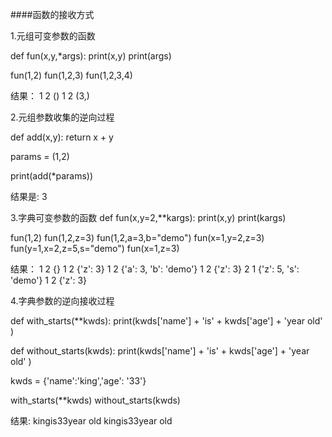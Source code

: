 ####函数的接收方式

1.元组可变参数的函数

def fun(x,y,*args):
    print(x,y)
    print(args)

fun(1,2)
fun(1,2,3)
fun(1,2,3,4)

结果：
1 2
()
1 2
(3,)


2.元组参数收集的逆向过程

def add(x,y):
	return x + y

params = (1,2)

print(add(*params))

结果是:
3




3.字典可变参数的函数
def fun(x,y=2,**kargs):
    print(x,y)
    print(kargs)

fun(1,2)
fun(1,2,z=3)
fun(1,2,a=3,b="demo")
fun(x=1,y=2,z=3)
fun(y=1,x=2,z=5,s="demo")
fun(x=1,z=3)

结果：
1 2
{}
1 2
{'z': 3}
1 2
{'a': 3, 'b': 'demo'}
1 2
{'z': 3}
2 1
{'z': 5, 's': 'demo'}
1 2
{'z': 3}


4.字典参数的逆向接收过程

def with_starts(**kwds):
	print(kwds['name'] + 'is' + kwds['age'] + 'year old' )


def without_starts(kwds):
	print(kwds['name'] + 'is' + kwds['age'] + 'year old' )

kwds = {'name':'king','age': '33'}

with_starts(**kwds)
without_starts(kwds)

结果:
kingis33year old
kingis33year old